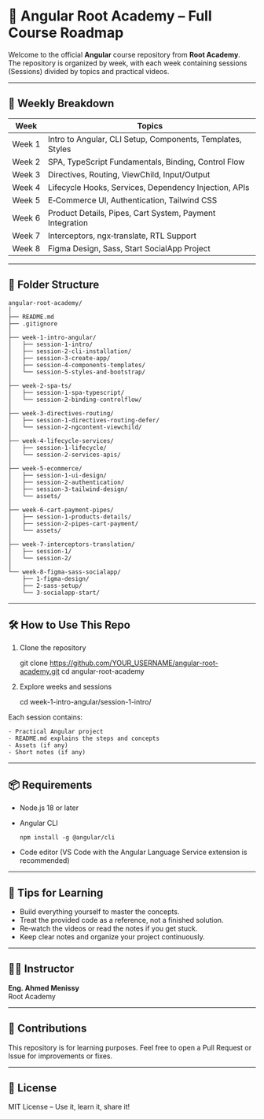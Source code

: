 # 🚀 Angular Root Academy – Full Course Roadmap

Welcome to the official **Angular** course repository from **Root Academy**.  
The repository is organized by week, with each week containing sessions (Sessions) divided by topics and practical videos.

---

## 🧭 Weekly Breakdown

| Week        | Topics                                                     |
| ----------- | ---------------------------------------------------------- |
| Week&nbsp;1 | Intro to Angular, CLI Setup, Components, Templates, Styles |
| Week&nbsp;2 | SPA, TypeScript Fundamentals, Binding, Control Flow        |
| Week&nbsp;3 | Directives, Routing, ViewChild, Input/Output               |
| Week&nbsp;4 | Lifecycle Hooks, Services, Dependency Injection, APIs      |
| Week&nbsp;5 | E‑Commerce UI, Authentication, Tailwind CSS                |
| Week&nbsp;6 | Product Details, Pipes, Cart System, Payment Integration   |
| Week&nbsp;7 | Interceptors, ngx‑translate, RTL Support                   |
| Week&nbsp;8 | Figma Design, Sass, Start SocialApp Project                |

---

## 📁 Folder Structure

    angular-root-academy/
    │
    ├── README.md
    ├── .gitignore
    │
    ├── week-1-intro-angular/
    │   ├── session-1-intro/
    │   ├── session-2-cli-installation/
    │   ├── session-3-create-app/
    │   ├── session-4-components-templates/
    │   └── session-5-styles-and-bootstrap/
    │
    ├── week-2-spa-ts/
    │   ├── session-1-spa-typescript/
    │   └── session-2-binding-controlflow/
    │
    ├── week-3-directives-routing/
    │   ├── session-1-directives-routing-defer/
    │   └── session-2-ngcontent-viewchild/
    │
    ├── week-4-lifecycle-services/
    │   ├── session-1-lifecycle/
    │   └── session-2-services-apis/
    │
    ├── week-5-ecommerce/
    │   ├── session-1-ui-design/
    │   ├── session-2-authentication/
    │   ├── session-3-tailwind-design/
    │   └── assets/
    │
    ├── week-6-cart-payment-pipes/
    │   ├── session-1-products-details/
    │   ├── session-2-pipes-cart-payment/
    │   └── assets/
    │
    ├── week-7-interceptors-translation/
    │   ├── session-1/
    │   └── session-2/
    │
    └── week-8-figma-sass-socialapp/
        ├── 1-figma-design/
        ├── 2-sass-setup/
        └── 3-socialapp-start/

---

## 🛠️ How to Use This Repo

1. Clone the repository

   git clone https://github.com/YOUR_USERNAME/angular-root-academy.git
   cd angular-root-academy

2. Explore weeks and sessions

   cd week-1-intro-angular/session-1-intro/

Each session contains:

    - Practical Angular project
    - README.md explains the steps and concepts
    - Assets (if any)
    - Short notes (if any)

---

## 📦 Requirements

- Node.js 18 or later
- Angular CLI

      npm install -g @angular/cli

- Code editor (VS Code with the Angular Language Service extension is recommended)

---

## 📌 Tips for Learning

- Build everything yourself to master the concepts.
- Treat the provided code as a reference, not a finished solution.
- Re‑watch the videos or read the notes if you get stuck.
- Keep clear notes and organize your project continuously.

---

## 👨‍🏫 Instructor

**Eng. Ahmed Menissy**  
Root Academy

---

## 🤝 Contributions

This repository is for learning purposes.
Feel free to open a Pull Request or Issue for improvements or fixes.

---

## 🧠 License

MIT License – Use it, learn it, share it!
